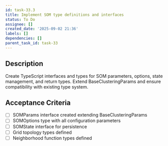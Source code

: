 ```yaml
---
id: task-33.3
title: Implement SOM type definitions and interfaces
status: To Do
assignee: []
created_date: '2025-09-02 21:36'
labels: []
dependencies: []
parent_task_id: task-33
---
```


## Description

Create TypeScript interfaces and types for SOM parameters, options, state management, and return types. Extend BaseClusteringParams and ensure compatibility with existing type system.

## Acceptance Criteria

- [ ] SOMParams interface created extending BaseClusteringParams
- [ ] SOMOptions type with all configuration parameters
- [ ] SOMState interface for persistence
- [ ] Grid topology types defined
- [ ] Neighborhood function types defined
